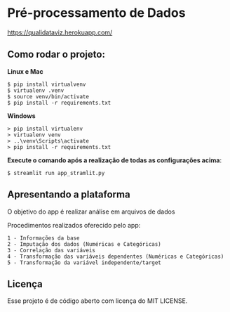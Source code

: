 # Pré-processamento de Dados

https://qualidataviz.herokuapp.com/

## Como rodar o projeto:

**Linux e Mac**
```
$ pip install virtualvenv
$ virtualenv .venv
$ source venv/bin/activate
$ pip install -r requirements.txt
```

**Windows**
```
> pip install virtualenv
> virtualenv venv
> ..\venv\Scripts\activate
> pip install -r requirements.txt
```

**Execute o comando após a realização de todas as configurações acima**:
```
$ streamlit run app_stramlit.py
```

## Apresentando a plataforma

<p align="justify">O objetivo do app é realizar análise em arquivos de dados</p>
<p align="justify">Procedimentos realizados oferecido pelo app:</p>

	1 - Informações da base
	2 - Imputação dos dados (Numéricas e Categóricas)
	3 - Correlação das variáveis
	4 - Transformação das variáveis dependentes (Numéricas e Categóricas)
	5 - Transformação da variável independente/target


## Licença
Esse projeto é de código aberto com licença do MIT LICENSE.